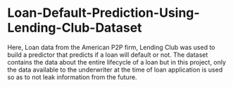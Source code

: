 # Loan-Default-Prediction-Using-Lending-Club-Dataset
Here, Loan data from the American P2P firm, Lending Club was used to build a predictor that predicts if a loan will default or not.
The dataset contains the data about the entire lifecycle of a loan but in this project, only the data available to the underwriter at the time of loan application is used so as to not leak information from the future.

